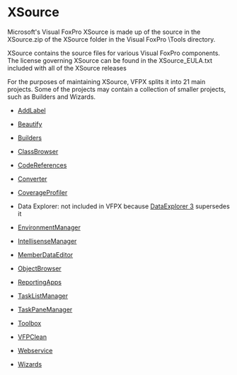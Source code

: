 # XSource

Microsoft's Visual FoxPro XSource is made up of the source in the XSource.zip of the XSource folder in the Visual FoxPro \Tools directory.

XSource contains the source files for various Visual FoxPro components. The license governing XSource can be found in the XSource_EULA.txt included with all of the XSource releases

For the purposes of maintaining XSource, VFPX splits it into 21 main projects. Some of the projects may contain a collection of smaller projects, such as Builders and Wizards.

* [AddLabel](https://github.com/VFPX/AddLabel)

* [Beautify](https://github.com/VFPX/Beautify)

* [Builders](https://github.com/VFPX/Builders)

* [ClassBrowser](https://github.com/VFPX/ClassBrowser)

* [CodeReferences](https://github.com/VFPX/CodeReferences)

* [Converter](https://github.com/VFPX/Converter)

* [CoverageProfiler](https://github.com/VFPX/CoverageProfiler)

* Data Explorer: not included in VFPX because [DataExplorer 3](http://github.com/VFPX/DataExplorer) supersedes it

* [EnvironmentManager](https://github.com/VFPX/EnvironmentManager)

* [IntellisenseManager](https://github.com/VFPX/IntellisenseManager)

* [MemberDataEditor](https://github.com/VFPX/MemberDataEditor)

* [ObjectBrowser](https://github.com/VFPX/ObjectBrowser)

* [ReportingApps](https://github.com/VFPX/ReportingApps)

* [TaskListManager](https://github.com/VFPX/TaskListManager)

* [TaskPaneManager](https://github.com/VFPX/TaskPaneManager)

* [Toolbox](https://github.com/VFPX/Toolbox)

* [VFPClean](https://github.com/VFPX/VFPClean)

* [Webservice](https://github.com/VFPX/Webservice)

* [Wizards](https://github.com/VFPX/Wizards)
